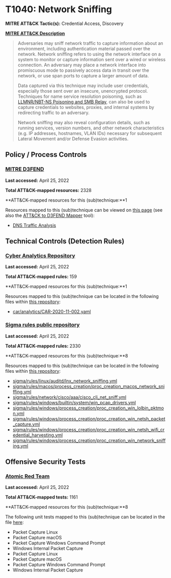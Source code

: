 # T1040: Network Sniffing
**MITRE ATT&CK Tactic(s):** Credential Access, Discovery

**[MITRE ATT&CK Description](https://attack.mitre.org/techniques/T1040)**
<blockquote>Adversaries may sniff network traffic to capture information about an environment, including authentication material passed over the network. Network sniffing refers to using the network interface on a system to monitor or capture information sent over a wired or wireless connection. An adversary may place a network interface into promiscuous mode to passively access data in transit over the network, or use span ports to capture a larger amount of data.

Data captured via this technique may include user credentials, especially those sent over an insecure, unencrypted protocol. Techniques for name service resolution poisoning, such as [LLMNR/NBT-NS Poisoning and SMB Relay](https://attack.mitre.org/techniques/T1557/001), can also be used to capture credentials to websites, proxies, and internal systems by redirecting traffic to an adversary.

Network sniffing may also reveal configuration details, such as running services, version numbers, and other network characteristics (e.g. IP addresses, hostnames, VLAN IDs) necessary for subsequent Lateral Movement and/or Defense Evasion activities.</blockquote>
## Policy / Process Controls
### [MITRE D3FEND](https://d3fend.mitre.org/)
**Last accessed:** April 25, 2022

**Total ATT&CK-mapped resources:** 2328

**ATT&CK-mapped resources for this (sub)technique:**1

Resources mapped to this (sub)technique can be viewed on [this page](https://d3fend.mitre.org/) (see also the [ATT&CK to D3FEND Mapper](https://d3fend.mitre.org/tools/attack-mapper) tool):

* [DNS Traffic Analysis](https://d3fend.mitre.org/techniques/d3f:DNSTrafficAnalysis)

## Technical Controls (Detection Rules)
### [Cyber Analytics Repository](https://car.mitre.org)
**Last accessed:** April 25, 2022

**Total ATT&CK-mapped rules:** 159

**ATT&CK-mapped resources for this (sub)technique:**1

Resources mapped to this (sub)technique can be located in the following files within [this repository](https://github.com/mitre-attack/car/blob/master/analytics):

* [car/analytics/CAR-2020-11-002.yaml](https://github.com/mitre-attack/car/blob/master/analytics/CAR-2020-11-002.yaml)

### [Sigma rules public repository](https://github.com/SigmaHQ/sigma)
**Last accessed:** April 25, 2022

**Total ATT&CK-mapped rules:** 2330

**ATT&CK-mapped resources for this (sub)technique:**8

Resources mapped to this (sub)technique can be located in the following files within [this repository](https://github.com/SigmaHQ/sigma/tree/master/rules):

* [sigma/rules/linux/auditd/lnx_network_sniffing.yml](https://github.com/SigmaHQ/sigma/blob/master/rules/linux/auditd/lnx_network_sniffing.yml)
* [sigma/rules/macos/process_creation/proc_creation_macos_network_sniffing.yml](https://github.com/SigmaHQ/sigma/blob/master/rules/macos/process_creation/proc_creation_macos_network_sniffing.yml)
* [sigma/rules/network/cisco/aaa/cisco_cli_net_sniff.yml](https://github.com/SigmaHQ/sigma/blob/master/rules/network/cisco/aaa/cisco_cli_net_sniff.yml)
* [sigma/rules/windows/builtin/system/win_pcap_drivers.yml](https://github.com/SigmaHQ/sigma/blob/master/rules/windows/builtin/system/win_pcap_drivers.yml)
* [sigma/rules/windows/process_creation/proc_creation_win_lolbin_pktmon.yml](https://github.com/SigmaHQ/sigma/blob/master/rules/windows/process_creation/proc_creation_win_lolbin_pktmon.yml)
* [sigma/rules/windows/process_creation/proc_creation_win_netsh_packet_capture.yml](https://github.com/SigmaHQ/sigma/blob/master/rules/windows/process_creation/proc_creation_win_netsh_packet_capture.yml)
* [sigma/rules/windows/process_creation/proc_creation_win_netsh_wifi_credential_harvesting.yml](https://github.com/SigmaHQ/sigma/blob/master/rules/windows/process_creation/proc_creation_win_netsh_wifi_credential_harvesting.yml)
* [sigma/rules/windows/process_creation/proc_creation_win_network_sniffing.yml](https://github.com/SigmaHQ/sigma/blob/master/rules/windows/process_creation/proc_creation_win_network_sniffing.yml)


## Offensive Security Tests
### [Atomic Red Team](https://github.com/redcanaryco/atomic-red-team)
**Last accessed:** April 25, 2022

**Total ATT&CK-mapped tests:** 1161

**ATT&CK-mapped resources for this (sub)technique:**8

The following unit tests mapped to this (sub)technique can be located in the file [here](https://github.com/redcanaryco/atomic-red-team/tree/master/atomics/T1040/T1040.yaml):

* Packet Capture Linux
* Packet Capture macOS
* Packet Capture Windows Command Prompt
* Windows Internal Packet Capture
* Packet Capture Linux
* Packet Capture macOS
* Packet Capture Windows Command Prompt
* Windows Internal Packet Capture


